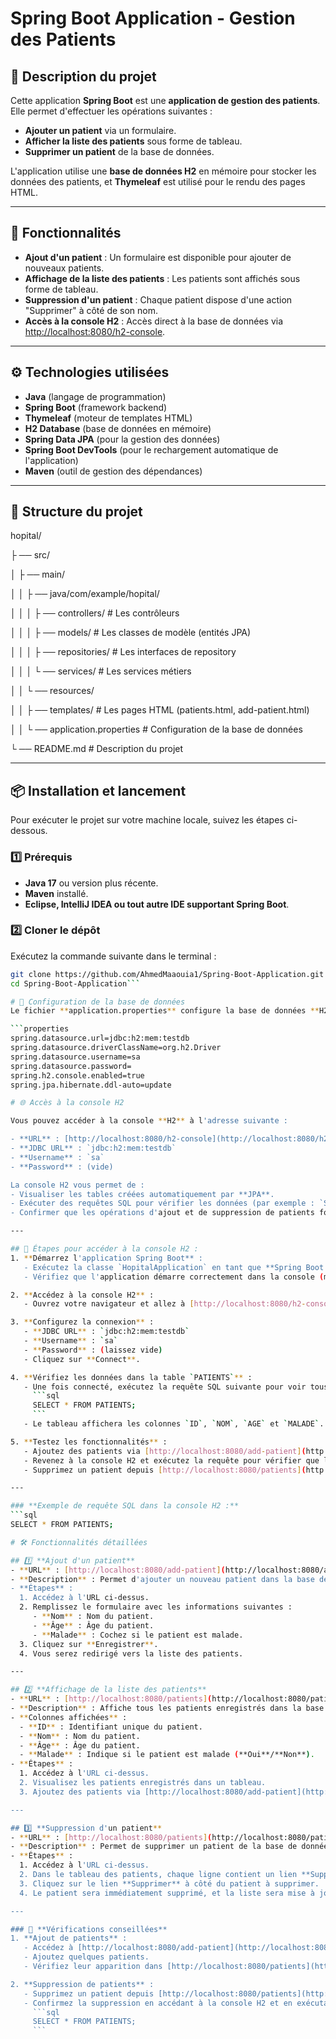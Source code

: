 # Spring Boot Application - Gestion des Patients

## 📝 Description du projet
Cette application **Spring Boot** est une **application de gestion des patients**. Elle permet d'effectuer les opérations suivantes :
- **Ajouter un patient** via un formulaire.
- **Afficher la liste des patients** sous forme de tableau.
- **Supprimer un patient** de la base de données.

L'application utilise une **base de données H2** en mémoire pour stocker les données des patients, et **Thymeleaf** est utilisé pour le rendu des pages HTML.

---

## 🚀 Fonctionnalités
- **Ajout d'un patient** : Un formulaire est disponible pour ajouter de nouveaux patients.
- **Affichage de la liste des patients** : Les patients sont affichés sous forme de tableau.
- **Suppression d'un patient** : Chaque patient dispose d'une action "Supprimer" à côté de son nom.
- **Accès à la console H2** : Accès direct à la base de données via [http://localhost:8080/h2-console](http://localhost:8080/h2-console).

---

## ⚙️ Technologies utilisées
- **Java** (langage de programmation)
- **Spring Boot** (framework backend)
- **Thymeleaf** (moteur de templates HTML)
- **H2 Database** (base de données en mémoire)
- **Spring Data JPA** (pour la gestion des données)
- **Spring Boot DevTools** (pour le rechargement automatique de l'application)
- **Maven** (outil de gestion des dépendances)

---

## 📂 Structure du projet

hopital/

├ ── src/

│   ├ ── main/

│   │   ├  ── java/com/example/hopital/

│   │   │   ├ ── controllers/        # Les contrôleurs

│   │   │   ├ ── models/             # Les classes de modèle (entités JPA)

│   │   │   ├ ── repositories/       # Les interfaces de repository

│   │   │   └ ── services/           # Les services métiers

│   │   └ ── resources/

│   │       ├ ── templates/          # Les pages HTML (patients.html, add-patient.html)

│   │       └ ── application.properties # Configuration de la base de données

└ ── README.md                        # Description du projet



---

## 📦 Installation et lancement
Pour exécuter le projet sur votre machine locale, suivez les étapes ci-dessous.

### 1️⃣ **Prérequis**
- **Java 17** ou version plus récente.
- **Maven** installé.
- **Eclipse, IntelliJ IDEA ou tout autre IDE supportant Spring Boot**.

### 2️⃣ **Cloner le dépôt**
Exécutez la commande suivante dans le terminal :
```bash
git clone https://github.com/AhmedMaaouia1/Spring-Boot-Application.git
cd Spring-Boot-Application```

# 📄 Configuration de la base de données
Le fichier **application.properties** configure la base de données **H2** :

```properties
spring.datasource.url=jdbc:h2:mem:testdb
spring.datasource.driverClassName=org.h2.Driver
spring.datasource.username=sa
spring.datasource.password=
spring.h2.console.enabled=true
spring.jpa.hibernate.ddl-auto=update

# 🌐 Accès à la console H2

Vous pouvez accéder à la console **H2** à l'adresse suivante :

- **URL** : [http://localhost:8080/h2-console](http://localhost:8080/h2-console)
- **JDBC URL** : `jdbc:h2:mem:testdb`
- **Username** : `sa`
- **Password** : (vide)

La console H2 vous permet de :
- Visualiser les tables créées automatiquement par **JPA**.
- Exécuter des requêtes SQL pour vérifier les données (par exemple : `SELECT * FROM PATIENTS;`).
- Confirmer que les opérations d'ajout et de suppression de patients fonctionnent correctement.

---

## 🎯 Étapes pour accéder à la console H2 :
1. **Démarrez l'application Spring Boot** :
   - Exécutez la classe `HopitalApplication` en tant que **Spring Boot App**.
   - Vérifiez que l'application démarre correctement dans la console (message : `Tomcat started on port(s): 8080`).

2. **Accédez à la console H2** :
   - Ouvrez votre navigateur et allez à [http://localhost:8080/h2-console](http://localhost:8080/h2-console).

3. **Configurez la connexion** :
   - **JDBC URL** : `jdbc:h2:mem:testdb`
   - **Username** : `sa`
   - **Password** : (laissez vide)
   - Cliquez sur **Connect**.

4. **Vérifiez les données dans la table `PATIENTS`** :
   - Une fois connecté, exécutez la requête SQL suivante pour voir tous les patients :
     ```sql
     SELECT * FROM PATIENTS;
     ```
   - Le tableau affichera les colonnes `ID`, `NOM`, `AGE` et `MALADE`.

5. **Testez les fonctionnalités** :
   - Ajoutez des patients via [http://localhost:8080/add-patient](http://localhost:8080/add-patient).
   - Revenez à la console H2 et exécutez la requête pour vérifier que les nouveaux patients sont bien ajoutés.
   - Supprimez un patient depuis [http://localhost:8080/patients](http://localhost:8080/patients), puis relancez la requête pour confirmer la suppression.

---

### **Exemple de requête SQL dans la console H2 :**
```sql
SELECT * FROM PATIENTS;

# 🛠️ Fonctionnalités détaillées

## 1️⃣ **Ajout d'un patient**
- **URL** : [http://localhost:8080/add-patient](http://localhost:8080/add-patient)
- **Description** : Permet d'ajouter un nouveau patient dans la base de données.
- **Étapes** :
  1. Accédez à l'URL ci-dessus.
  2. Remplissez le formulaire avec les informations suivantes :
     - **Nom** : Nom du patient.
     - **Âge** : Âge du patient.
     - **Malade** : Cochez si le patient est malade.
  3. Cliquez sur **Enregistrer**.
  4. Vous serez redirigé vers la liste des patients.

---

## 2️⃣ **Affichage de la liste des patients**
- **URL** : [http://localhost:8080/patients](http://localhost:8080/patients)
- **Description** : Affiche tous les patients enregistrés dans la base de données sous forme de tableau.
- **Colonnes affichées** :
  - **ID** : Identifiant unique du patient.
  - **Nom** : Nom du patient.
  - **Âge** : Âge du patient.
  - **Malade** : Indique si le patient est malade (**Oui**/**Non**).
- **Étapes** :
  1. Accédez à l'URL ci-dessus.
  2. Visualisez les patients enregistrés dans un tableau.
  3. Ajoutez des patients via [http://localhost:8080/add-patient](http://localhost:8080/add-patient), puis actualisez la page.

---

## 3️⃣ **Suppression d'un patient**
- **URL** : [http://localhost:8080/patients](http://localhost:8080/patients)
- **Description** : Permet de supprimer un patient de la base de données.
- **Étapes** :
  1. Accédez à l'URL ci-dessus.
  2. Dans le tableau des patients, chaque ligne contient un lien **Supprimer**.
  3. Cliquez sur le lien **Supprimer** à côté du patient à supprimer.
  4. Le patient sera immédiatement supprimé, et la liste sera mise à jour.

---

### 🎯 **Vérifications conseillées**
1. **Ajout de patients** :
   - Accédez à [http://localhost:8080/add-patient](http://localhost:8080/add-patient).
   - Ajoutez quelques patients.
   - Vérifiez leur apparition dans [http://localhost:8080/patients](http://localhost:8080/patients).

2. **Suppression de patients** :
   - Supprimez un patient depuis [http://localhost:8080/patients](http://localhost:8080/patients).
   - Confirmez la suppression en accédant à la console H2 et en exécutant :
     ```sql
     SELECT * FROM PATIENTS;
     ```

